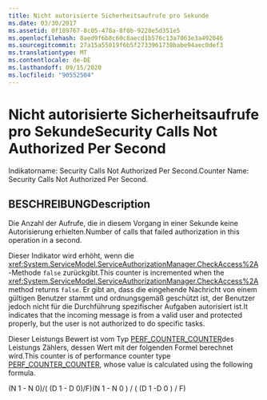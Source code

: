 ```yaml
---
title: Nicht autorisierte Sicherheitsaufrufe pro Sekunde
ms.date: 03/30/2017
ms.assetid: 0f189767-8c05-478a-8f0b-9228e5d351e5
ms.openlocfilehash: 8aed9f6b8c60c8aecd1b576c13a7063e3a492046
ms.sourcegitcommit: 27a15a55019f6b5f2733961738babe94aec0def3
ms.translationtype: MT
ms.contentlocale: de-DE
ms.lasthandoff: 09/15/2020
ms.locfileid: "90552504"
---
```

# <a name="security-calls-not-authorized-per-second"></a><span data-ttu-id="b2d72-102">Nicht autorisierte Sicherheitsaufrufe pro Sekunde</span><span class="sxs-lookup"><span data-stu-id="b2d72-102">Security Calls Not Authorized Per Second</span></span>
<span data-ttu-id="b2d72-103">Indikatorname: Security Calls Not Authorized Per Second.</span><span class="sxs-lookup"><span data-stu-id="b2d72-103">Counter Name: Security Calls Not Authorized Per Second.</span></span>  
  
## <a name="description"></a><span data-ttu-id="b2d72-104">BESCHREIBUNG</span><span class="sxs-lookup"><span data-stu-id="b2d72-104">Description</span></span>  
 <span data-ttu-id="b2d72-105">Die Anzahl der Aufrufe, die in diesem Vorgang in einer Sekunde keine Autorisierung erhielten.</span><span class="sxs-lookup"><span data-stu-id="b2d72-105">Number of calls that failed authorization in this operation in a second.</span></span>  
  
 <span data-ttu-id="b2d72-106">Dieser Indikator wird erhöht, wenn die <xref:System.ServiceModel.ServiceAuthorizationManager.CheckAccess%2A>-Methode `false` zurückgibt.</span><span class="sxs-lookup"><span data-stu-id="b2d72-106">This counter is incremented when the <xref:System.ServiceModel.ServiceAuthorizationManager.CheckAccess%2A> method returns `false`.</span></span> <span data-ttu-id="b2d72-107">Er gibt an, dass die eingehende Nachricht von einem gültigen Benutzer stammt und ordnungsgemäß geschützt ist, der Benutzer jedoch nicht für die Durchführung spezifischer Aufgaben autorisiert ist.</span><span class="sxs-lookup"><span data-stu-id="b2d72-107">It indicates that the incoming message is from a valid user and protected properly, but the user is not authorized to do specific tasks.</span></span>  
  
 <span data-ttu-id="b2d72-108">Dieser Leistungs Bewert ist vom Typ [PERF_COUNTER_COUNTER](/previous-versions/windows/it-pro/windows-server-2003/cc740048(v=ws.10))des Leistungs Zählers, dessen Wert mit der folgenden Formel berechnet wird.</span><span class="sxs-lookup"><span data-stu-id="b2d72-108">This counter is of performance counter type [PERF_COUNTER_COUNTER](/previous-versions/windows/it-pro/windows-server-2003/cc740048(v=ws.10)), whose value is calculated using the following formula.</span></span>  
  
 <span data-ttu-id="b2d72-109">(N 1 - N 0)/( (D 1 - D 0)/F)</span><span class="sxs-lookup"><span data-stu-id="b2d72-109">(N 1 - N 0 ) / ( (D 1 -D 0 ) / F)</span></span>
